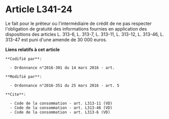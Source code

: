 # Article L341-24

Le fait pour le prêteur ou l'intermédiaire de crédit de ne pas respecter l'obligation de gratuité des informations fournies
en application des dispositions des articles L. 313-6, L. 313-7, L. 313-11, L. 313-12, L. 313-46, L. 313-47 est puni d'une
amende de 30 000 euros.

**Liens relatifs à cet article**

	**Codifié par**:

	  - Ordonnance n°2016-301 du 14 mars 2016 - art.

	**Modifié par**:

	  - Ordonnance n°2016-351 du 25 mars 2016 - art. 5

	**Cite**:

	  - Code de la consommation - art. L313-11 (VD)
	  - Code de la consommation - art. L313-46 (VD)
	  - Code de la consommation - art. L313-6 (VD)
